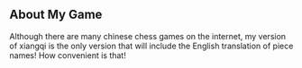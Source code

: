 ## About My Game
Although there are many chinese chess games on the internet, my version of xiangqi is the only version that will include the English translation of piece names! How convenient is that!



